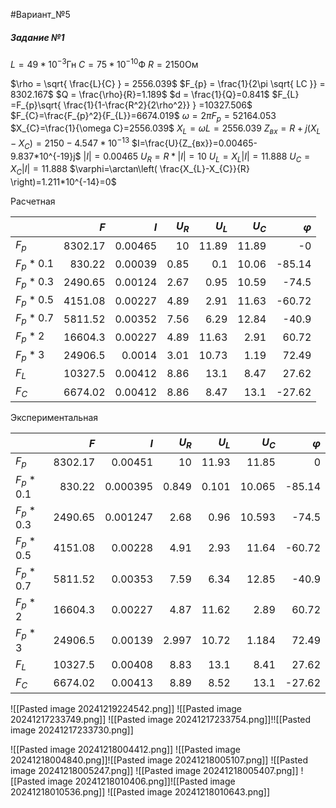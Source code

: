 #Вариант_№5

##### Задание №1
$L=49*10^{-3}$Гн
$C=75*10^{-10}$Ф
$R=2150$Ом

$\rho = \sqrt{ \frac{L}{C} } = 2556.039$
$F_{p} = \frac{1}{2\pi \sqrt{ LC }} = 8302.167$
$Q = \frac{\rho}{R}=1.189$
$d = \frac{1}{Q}=0.841$
$F_{L} =F_{p}\sqrt{ \frac{1}{1-\frac{R^2}{2\rho^2}} } =10327.506$
$F_{C}=\frac{F_{p}^2}{F_{L}}=6674.019$
$\omega=2\pi F_{p}=52164.053$
$X_{C}=\frac{1}{\omega C}=2556.039$
$X_{L}=\omega L=2556.039$
$Z_{вх}=R+j(X_{L}-X_{C})=2150-4.547*10^{-13}$
$I=\frac{U}{Z_{вх}}=0.00465-9.837*10^{-19}j$
$|I|=0.00465$
$U_{R}=R*|I|=10$
$U_{L}=X_{L}|I|=11.888$
$U_{C}=X_{C}|I|=11.888$
$\varphi=\arctan\left( \frac{X_{L}-X_{C}}{R} \right)=1.211*10^{-14}=0$

Расчетная

|           |     $F$ |     $I$ | $U_R$ | $U_L$ | $U_C$ | $\varphi$ |
| :-------- | ------: | ------: | ----: | ----: | ----: | --------: |
| $F_p$     | 8302.17 | 0.00465 |    10 | 11.89 | 11.89 |        -0 |
| $F_p*0.1$ |  830.22 | 0.00039 |  0.85 |   0.1 | 10.06 |    -85.14 |
| $F_p*0.3$ | 2490.65 | 0.00124 |  2.67 |  0.95 | 10.59 |     -74.5 |
| $F_p*0.5$ | 4151.08 | 0.00227 |  4.89 |  2.91 | 11.63 |    -60.72 |
| $F_p*0.7$ | 5811.52 | 0.00352 |  7.56 |  6.29 | 12.84 |     -40.9 |
| $F_p*2$   | 16604.3 | 0.00227 |  4.89 | 11.63 |  2.91 |     60.72 |
| $F_p*3$   | 24906.5 |  0.0014 |  3.01 | 10.73 |  1.19 |     72.49 |
| $F_L$     | 10327.5 | 0.00412 |  8.86 |  13.1 |  8.47 |     27.62 |
| $F_C$     | 6674.02 | 0.00412 |  8.86 |  8.47 |  13.1 |    -27.62 |

Экспериментальная

|           |     $F$ |      $I$ | $U_R$ | $U_L$ |  $U_C$ | $\varphi$ |
| :-------- | ------: | -------: | ----: | ----: | -----: | --------: |
| $F_p$     | 8302.17 |  0.00451 |    10 | 11.93 |  11.85 |         0 |
| $F_p*0.1$ |  830.22 | 0.000395 | 0.849 | 0.101 | 10.065 |    -85.14 |
| $F_p*0.3$ | 2490.65 | 0.001247 |  2.68 |  0.96 | 10.593 |     -74.5 |
| $F_p*0.5$ | 4151.08 |  0.00228 |  4.91 |  2.93 |  11.64 |    -60.72 |
| $F_p*0.7$ | 5811.52 |  0.00353 |  7.59 |  6.34 |  12.85 |     -40.9 |
| $F_p*2$   | 16604.3 |  0.00227 |  4.87 | 11.62 |   2.89 |     60.72 |
| $F_p*3$   | 24906.5 |  0.00139 | 2.997 | 10.72 |  1.184 |     72.49 |
| $F_L$     | 10327.5 |  0.00408 |  8.83 |  13.1 |   8.41 |     27.62 |
| $F_C$     | 6674.02 |  0.00413 |  8.89 |  8.52 |   13.1 |    -27.62 |

![[Pasted image 20241219224542.png]]
![[Pasted image 20241217233749.png]]
![[Pasted image 20241217233754.png]]!![[Pasted image 20241217233730.png]]

![[Pasted image 20241218004412.png]]
![[Pasted image 20241218004840.png]]![[Pasted image 20241218005107.png]]
![[Pasted image 20241218005247.png]]
![[Pasted image 20241218005407.png]]
![[Pasted image 20241218010406.png]]![[Pasted image 20241218010536.png]]
![[Pasted image 20241218010643.png]]
